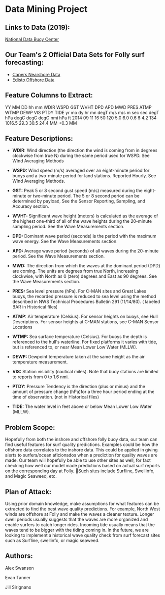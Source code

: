 # Data Mining Project

## Links to Data (2019):
[National Data Buoy Center](https://www.ndbc.noaa.gov)

## Our Team's 2 Official Data Sets for Folly surf forecasting:
* [Capers Nearshore Data](https://www.ndbc.noaa.gov/station_history.php?station=41029)
* [Edisto Offshore Data](https://www.ndbc.noaa.gov/station_history.php?station=41004)

## Feature Columns to Extract:
YY  MM DD hh mm WDIR WSPD GST  WVHT   DPD   APD MWD   PRES  ATMP  WTMP  DEWP  VIS PTDY  TIDE
yr  mo dy hr mn degT m/s  m/s     m   sec   sec degT   hPa  degC  degC  degC  nmi  hPa    ft
2014 09 11 16 50 120  5.0  6.0   0.6     6   4.2 134 1016.5  29.3  30.5  24.4   MM +0.3    MM

## Feature Descriptions:
* **WDIR:** Wind direction (the direction the wind is coming from in degrees clockwise from true N) during the same period used for WSPD. See Wind Averaging Methods

* **WSPD:** Wind speed (m/s) averaged over an eight-minute period for buoys and a two-minute period for land stations. Reported Hourly. See Wind Averaging Methods.

* **GST:** Peak 5 or 8 second gust speed (m/s) measured during the eight-minute or two-minute period. The 5 or 8 second period can be determined by payload, See the Sensor Reporting, Sampling, and Accuracy section.

* **WVHT:** Significant wave height (meters) is calculated as the average of the highest one-third of all of the wave heights during the 20-minute sampling period. See the Wave Measurements section.

* **DPD:** Dominant wave period (seconds) is the period with the maximum wave energy. See the Wave Measurements section.

* **APD:** Average wave period (seconds) of all waves during the 20-minute period. See the Wave Measurements section.

* **MWD:** The direction from which the waves at the dominant period (DPD) are coming. The units are degrees from true North, increasing clockwise, with North as 0 (zero) degrees and East as 90 degrees. See the Wave Measurements section.

* **PRES:** Sea level pressure (hPa). For C-MAN sites and Great Lakes buoys, the recorded pressure is reduced to sea level using the method described in NWS Technical Procedures Bulletin 291 (11/14/80). ( labeled BAR in Historical files)

* **ATMP:** Air temperature (Celsius). For sensor heights on buoys, see Hull Descriptions. For sensor heights at C-MAN stations, see C-MAN Sensor Locations

* **WTMP:** Sea surface temperature (Celsius). For buoys the depth is referenced to the hull's waterline. For fixed platforms it varies with tide, but is referenced to, or near Mean Lower Low Water (MLLW).

* **DEWP:** Dewpoint temperature taken at the same height as the air temperature measurement.

* **VIS:** Station visibility (nautical miles). Note that buoy stations are limited to reports from 0 to 1.6 nmi.

* **PTDY:** Pressure Tendency is the direction (plus or minus) and the amount of pressure change (hPa)for a three hour period ending at the time of observation. (not in Historical files)

* **TIDE:** The water level in feet above or below Mean Lower Low Water (MLLW).

## Problem Scope:

Hopefully from both the inshore and offshore folly buoy data, our team can find useful features for surf quality predictions. Examples could be how the offshore data correlates to the inshore data. This could be applied in giving alerts to surfers/ocean aficionados when a prediction for quality waves are made. Our team will hopefully be able to use other sites as well, for fact checking how well our model made predictions based on actual surf reports on the corresponding day at Folly. Such sites include Surfline, Swellinfo, and Magic Seaweed, etc. 

## Plan of Attack:

Using prior domain knowledge, make assumptions for what features can be extracted to find the best wave quality predictions. For example, North West winds are offshore at Folly and make the waves a cleaner texture. Longer swell periods usually suggests that the waves are more organized and enable surfers to catch longer rides. Incoming tide usually means that the waves tend to be bigger with the tiding coming in. In the future, we are looking to implement a historical wave quality check from surf forecast sites such as Surfline, swellinfo, or magic seaweed.  


## Authors:

Alex Swanson

Evan Tanner

Jill Sirignano








